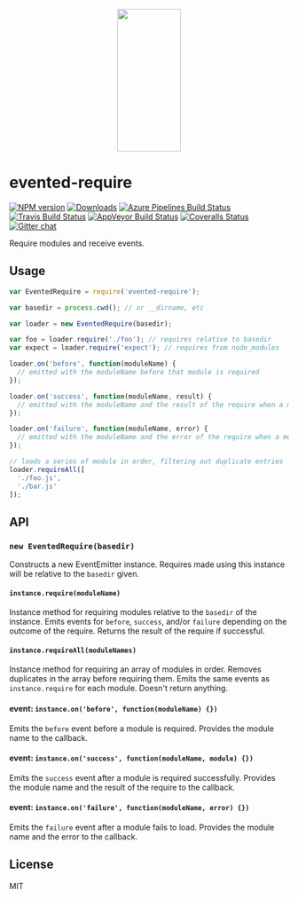 <p align="center">
  <a href="http://gulpjs.com">
    <img height="257" width="114" src="https://raw.githubusercontent.com/gulpjs/artwork/master/gulp-2x.png">
  </a>
</p>

# evented-require

[![NPM version][npm-image]][npm-url] [![Downloads][downloads-image]][npm-url] [![Azure Pipelines Build Status][azure-pipelines-image]][azure-pipelines-url] [![Travis Build Status][travis-image]][travis-url] [![AppVeyor Build Status][appveyor-image]][appveyor-url] [![Coveralls Status][coveralls-image]][coveralls-url] [![Gitter chat][gitter-image]][gitter-url]

Require modules and receive events.

## Usage

```js
var EventedRequire = require('evented-require');

var basedir = process.cwd(); // or __dirname, etc

var loader = new EventedRequire(basedir);

var foo = loader.require('./foo'); // requires relative to basedir
var expect = loader.require('expect'); // requires from node_modules

loader.on('before', function(moduleName) {
  // emitted with the moduleName before that module is required
});

loader.on('success', function(moduleName, result) {
  // emitted with the moduleName and the result of the require when a module is successfully required
});

loader.on('failure', function(moduleName, error) {
  // emitted with the moduleName and the error of the require when a module fails to load
});

// loads a series of module in order, filtering out duplicate entries
loader.requireAll([
  './foo.js',
  './bar.js'
]);
```

## API

### `new EventedRequire(basedir)`

Constructs a new EventEmitter instance. Requires made using this instance will be relative to the `basedir` given.

#### `instance.require(moduleName)`

Instance method for requiring modules relative to the `basedir` of the instance. Emits events for `before`, `success`, and/or `failure` depending on the outcome of the require. Returns the result of the require if successful.

#### `instance.requireAll(moduleNames)`

Instance method for requiring an array of modules in order. Removes duplicates in the array before requiring them. Emits the same events as `instance.require` for each module.  Doesn't return anything.

#### event: `instance.on('before', function(moduleName) {})`

Emits the `before` event before a module is required. Provides the module name to the callback.

#### event: `instance.on('success', function(moduleName, module) {})`

Emits the `success` event after a module is required successfully. Provides the module name and the result of the require to the callback.

#### event: `instance.on('failure', function(moduleName, error) {})`

Emits the `failure` event after a module fails to load. Provides the module name and the error to the callback.

## License

MIT

[downloads-image]: http://img.shields.io/npm/dm/evented-require.svg
[npm-url]: https://www.npmjs.com/package/evented-require
[npm-image]: http://img.shields.io/npm/v/evented-require.svg

[azure-pipelines-url]: https://dev.azure.com/gulpjs/gulp/_build/latest?definitionId=3&branchName=master
[azure-pipelines-image]: https://dev.azure.com/gulpjs/gulp/_apis/build/status/evented-require?branchName=master

[travis-url]: https://travis-ci.org/gulpjs/evented-require
[travis-image]: http://img.shields.io/travis/gulpjs/evented-require.svg?label=travis-ci

[appveyor-url]: https://ci.appveyor.com/project/gulpjs/evented-require
[appveyor-image]: https://img.shields.io/appveyor/ci/gulpjs/evented-require.svg?label=appveyor

[coveralls-url]: https://coveralls.io/r/gulpjs/evented-require
[coveralls-image]: http://img.shields.io/coveralls/gulpjs/evented-require/master.svg

[gitter-url]: https://gitter.im/gulpjs/gulp
[gitter-image]: https://badges.gitter.im/gulpjs/gulp.svg
